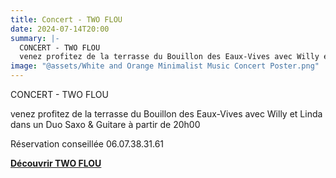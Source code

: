 ```yaml
---
title: Concert - TWO FLOU
date: 2024-07-14T20:00
summary: |-
  CONCERT - TWO FLOU
  venez profitez de la terrasse du Bouillon des Eaux-Vives avec Willy et Linda dans un Duo Saxo & Guitare à partir de 20h00
image: "@assets/White and Orange Minimalist Music Concert Poster.png"
---
```

CONCERT - TWO FLOU

venez profitez de la terrasse du Bouillon des Eaux-Vives avec Willy et Linda dans un Duo Saxo & Guitare à partir de 20h00

Réservation conseillée 06.07.38.31.61

**[Découvrir TWO FLOU](https://www.facebook.com/profile.php?id=61553977465506&locale=fr_FR)**
